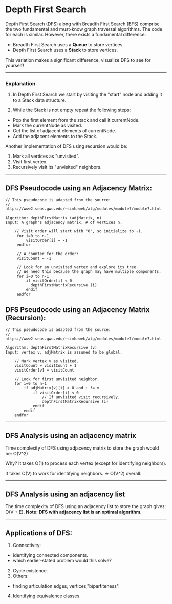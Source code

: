 # Depth First Search

Depth First Search (DFS) along with Breadth First Search (BFS) comprise the two fundamental and must-know graph traversal algorithms. The code for each is similar. However, there exists a fundamental difference:

- Breadth First Search uses a **Queue** to store vertices.
- Depth First Search uses a **Stack** to store vertices.

This variation makes a significant difference, visualize DFS to see for yourself!

---

### Explanation

1. In Depth First Search we start by visiting the "start" node and adding it to a Stack data structure.

2. While the Stack is not empty repeat the following steps:

- Pop the first element from the stack and call it currentNode.
- Mark the currentNode as visited.
- Get the list of adjacent elements of currentNode.
- Add the adjacent elements to the Stack.

Another implementation of DFS using recursion would be:

1. Mark all vertices as "unvisited".
2. Visit first vertex.
3. Recursively visit its "unvisited" neighbors.

---

## DFS Pseudocode using an Adjacency Matrix:

```
// This pseudocode is adapted from the source:
// https://www2.seas.gwu.edu/~simhaweb/alg/modules/module7/module7.html

Algorithm: depthFirstMatrix (adjMatrix, n)
Input: A graph's adjacency matrix, # of vertices n.

    // Visit order will start with "0", so initialize to -1.
     for i=0 to n-1
         visitOrder[i] = -1
     endfor

     // A counter for the order:
     visitCount = -1

     // Look for an unvisited vertex and explore its tree.
     // We need this because the graph may have multiple components.
     for i=0 to n-1
         if visitOrder[i] < 0
           depthFirstMatrixRecursive (i)
         endif
     endfor
```

## DFS Pseudocode using an Adjacency Matrix (Recursion):

```
// This pseudocode is adapted from the source:
// https://www2.seas.gwu.edu/~simhaweb/alg/modules/module7/module7.html

Algorithm: depthFirstMatrixRecursive (v)
Input: vertex v, adjMatrix is assumed to be global.

    // Mark vertex v as visited.
    visitCount = visitCount + 1
    visitOrder[v] = visitCount

    // Look for first unvisited neighbor.
    for i=0 to n-1
        if adjMatrix[v][i] > 0 and i != v
            if visitOrder[i] < 0
                // If unvisited visit recursively.
                depthFirstMatrixRecursive (i)
            endif
        endif
    endfor
```

---

## DFS Analysis using an adjacency matrix

Time complexity of DFS using adjacency matrix to store the graph would be: O(V^2)

Why?
It takes O(1) to process each vertex (except for identifying neighbors).

It takes O(V) to work for identifying neighbors.
⇒ O(V^2) overall.

---

## DFS Analysis using an adjacency list

The time complexity of DFS using an adjacency list to store the graph gives: O(V + E).
**Note: DFS with adjacency list is an optimal algorithm.**

---

## Applications of DFS:

1. Connectivity:

- identifying connected components.
- which earlier-stated problem would this solve?

2. Cycle existence.
3. Others:

- finding articulation edges, vertices,"bipartiteness".

4. Identifying equivalence classes
